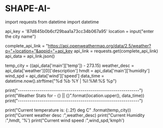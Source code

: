 # SHAPE-AI-
import requests
from datetime import datetime

api_key = '87d845b0b6cf29baa1a73cc34b067a95'
location = input("enter the city name")

complete_api_link = "https://api.openweathermap.org/data/2.5/weather?q="+location+"&appid="+api_key
api_link = requests.get(complete_api_link)
api_data = api_link.json()

temp_city = ((api_data['main']['temp']) - 273.15)
weather_desc = api_data['weather'][0]['description']
hmdt = api_data['main']['humidity']
wind_spd = api_data['wind']['speed']
data_time = datetime.now().strftime("%d %b %Y | %I:%M:%S %p")

print("--------------------------------------------------------------")
print("Weather Stats for - {}  ||  {}".format(location.upper(), data_time))
print("--------------------------------------------------------------")

print("Current temperature is: {:.2f} deg C" .format(temp_city))
print("Current weather desc  :",weather_desc)
print("Current Humidity      :",hmdt, '%')
print("Current wind speed    :",wind_spd,'kmph')
